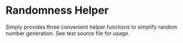 # Randomness Helper
Simply provides three convenient helper functions to simplify random number generation. See test source file for usage.
